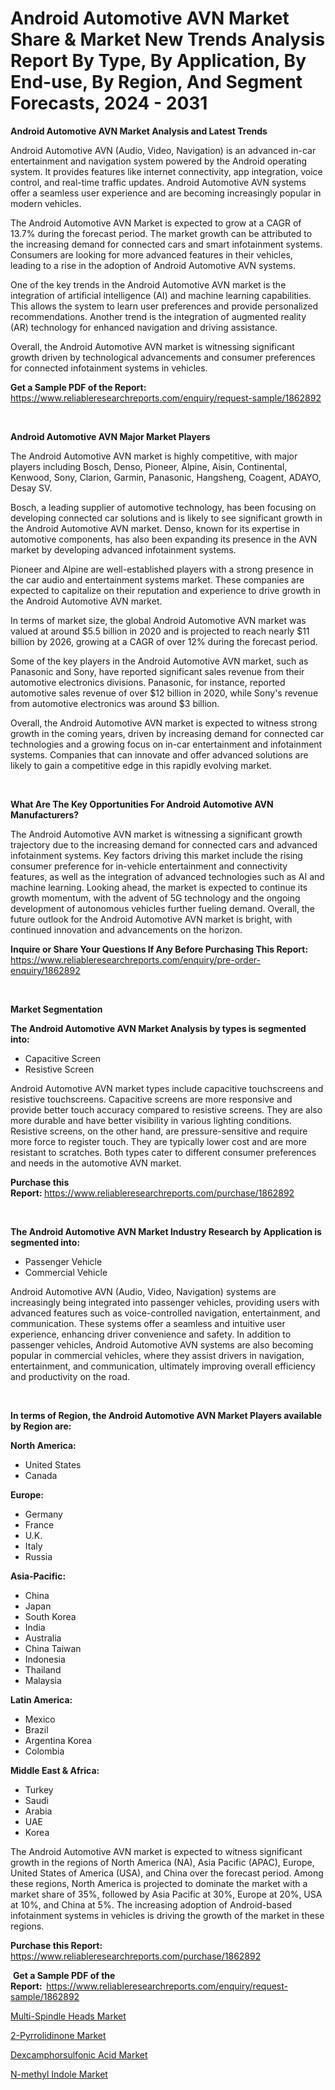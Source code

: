 <p><h1>Android Automotive AVN Market Share & Market New Trends Analysis Report By Type, By Application, By End-use, By Region, And Segment Forecasts, 2024 - 2031</h1></p><p><strong>Android Automotive AVN Market Analysis and Latest Trends</strong></p>
<p><p>Android Automotive AVN (Audio, Video, Navigation) is an advanced in-car entertainment and navigation system powered by the Android operating system. It provides features like internet connectivity, app integration, voice control, and real-time traffic updates. Android Automotive AVN systems offer a seamless user experience and are becoming increasingly popular in modern vehicles.</p><p>The Android Automotive AVN Market is expected to grow at a CAGR of 13.7% during the forecast period. The market growth can be attributed to the increasing demand for connected cars and smart infotainment systems. Consumers are looking for more advanced features in their vehicles, leading to a rise in the adoption of Android Automotive AVN systems.</p><p>One of the key trends in the Android Automotive AVN market is the integration of artificial intelligence (AI) and machine learning capabilities. This allows the system to learn user preferences and provide personalized recommendations. Another trend is the integration of augmented reality (AR) technology for enhanced navigation and driving assistance.</p><p>Overall, the Android Automotive AVN market is witnessing significant growth driven by technological advancements and consumer preferences for connected infotainment systems in vehicles.</p></p>
<p><strong>Get a Sample PDF of the Report:&nbsp;</strong> <a href="https://www.reliableresearchreports.com/enquiry/request-sample/1862892">https://www.reliableresearchreports.com/enquiry/request-sample/1862892</a></p>
<p>&nbsp;</p>
<p><strong>Android Automotive AVN Major Market Players</strong></p>
<p><p>The Android Automotive AVN market is highly competitive, with major players including Bosch, Denso, Pioneer, Alpine, Aisin, Continental, Kenwood, Sony, Clarion, Garmin, Panasonic, Hangsheng, Coagent, ADAYO, Desay SV. </p><p>Bosch, a leading supplier of automotive technology, has been focusing on developing connected car solutions and is likely to see significant growth in the Android Automotive AVN market. Denso, known for its expertise in automotive components, has also been expanding its presence in the AVN market by developing advanced infotainment systems.</p><p>Pioneer and Alpine are well-established players with a strong presence in the car audio and entertainment systems market. These companies are expected to capitalize on their reputation and experience to drive growth in the Android Automotive AVN market.</p><p>In terms of market size, the global Android Automotive AVN market was valued at around $5.5 billion in 2020 and is projected to reach nearly $11 billion by 2026, growing at a CAGR of over 12% during the forecast period.</p><p>Some of the key players in the Android Automotive AVN market, such as Panasonic and Sony, have reported significant sales revenue from their automotive electronics divisions. Panasonic, for instance, reported automotive sales revenue of over $12 billion in 2020, while Sony's revenue from automotive electronics was around $3 billion.</p><p>Overall, the Android Automotive AVN market is expected to witness strong growth in the coming years, driven by increasing demand for connected car technologies and a growing focus on in-car entertainment and infotainment systems. Companies that can innovate and offer advanced solutions are likely to gain a competitive edge in this rapidly evolving market.</p></p>
<p>&nbsp;</p>
<p><strong>What Are The Key Opportunities For Android Automotive AVN Manufacturers?</strong></p>
<p><p>The Android Automotive AVN market is witnessing a significant growth trajectory due to the increasing demand for connected cars and advanced infotainment systems. Key factors driving this market include the rising consumer preference for in-vehicle entertainment and connectivity features, as well as the integration of advanced technologies such as AI and machine learning. Looking ahead, the market is expected to continue its growth momentum, with the advent of 5G technology and the ongoing development of autonomous vehicles further fueling demand. Overall, the future outlook for the Android Automotive AVN market is bright, with continued innovation and advancements on the horizon.</p></p>
<p><strong>Inquire or Share Your Questions If Any Before Purchasing This Report:</strong> <a href="https://www.reliableresearchreports.com/enquiry/pre-order-enquiry/1862892">https://www.reliableresearchreports.com/enquiry/pre-order-enquiry/1862892</a></p>
<p>&nbsp;</p>
<p><strong>Market Segmentation</strong></p>
<p><strong>The Android Automotive AVN Market Analysis by types is segmented into:</strong></p>
<p><ul><li>Capacitive Screen</li><li>Resistive Screen</li></ul></p>
<p><p>Android Automotive AVN market types include capacitive touchscreens and resistive touchscreens. Capacitive screens are more responsive and provide better touch accuracy compared to resistive screens. They are also more durable and have better visibility in various lighting conditions. Resistive screens, on the other hand, are pressure-sensitive and require more force to register touch. They are typically lower cost and are more resistant to scratches. Both types cater to different consumer preferences and needs in the automotive AVN market.</p></p>
<p><strong>Purchase this Report:&nbsp;</strong><a href="https://www.reliableresearchreports.com/purchase/1862892">https://www.reliableresearchreports.com/purchase/1862892</a></p>
<p>&nbsp;</p>
<p><strong>The Android Automotive AVN Market Industry Research by Application is segmented into:</strong></p>
<p><ul><li>Passenger Vehicle</li><li>Commercial Vehicle</li></ul></p>
<p><p>Android Automotive AVN (Audio, Video, Navigation) systems are increasingly being integrated into passenger vehicles, providing users with advanced features such as voice-controlled navigation, entertainment, and communication. These systems offer a seamless and intuitive user experience, enhancing driver convenience and safety. In addition to passenger vehicles, Android Automotive AVN systems are also becoming popular in commercial vehicles, where they assist drivers in navigation, entertainment, and communication, ultimately improving overall efficiency and productivity on the road.</p></p>
<p>&nbsp;</p>
<p><strong>In terms of Region, the Android Automotive AVN Market Players available by Region are:</strong></p>
<p>
    <p> <strong> North America: </strong>
        <ul>
            <li>United States</li>
            <li>Canada</li>
        </ul>
        </p> 
    <p> <strong> Europe: </strong>
        <ul>
            <li>Germany</li>
            <li>France</li>
            <li>U.K.</li>
            <li>Italy</li>
            <li>Russia</li>
        </ul>
        </p> 
    <p> <strong> Asia-Pacific: </strong>
        <ul>
            <li>China</li>
            <li>Japan</li>
            <li>South Korea</li>
            <li>India</li>
            <li>Australia</li>
            <li>China Taiwan</li>
            <li>Indonesia</li>
            <li>Thailand</li>
            <li>Malaysia</li>
        </ul>
        </p> 
    <p> <strong> Latin America: </strong>
        <ul>
            <li>Mexico</li>
            <li>Brazil</li>
            <li>Argentina Korea</li>
            <li>Colombia</li>
        </ul>
        </p> 
    <p> <strong> Middle East & Africa: </strong>
        <ul>
            <li>Turkey</li>
            <li>Saudi</li>
            <li>Arabia</li>
            <li>UAE</li>
            <li>Korea</li>
        </ul>
    </p>
    </p>
<p><p>The Android Automotive AVN market is expected to witness significant growth in the regions of North America (NA), Asia Pacific (APAC), Europe, United States of America (USA), and China over the forecast period. Among these regions, North America is projected to dominate the market with a market share of 35%, followed by Asia Pacific at 30%, Europe at 20%, USA at 10%, and China at 5%. The increasing adoption of Android-based infotainment systems in vehicles is driving the growth of the market in these regions.</p></p>
<p><strong>Purchase this Report: </strong><a href="https://www.reliableresearchreports.com/purchase/1862892">https://www.reliableresearchreports.com/purchase/1862892</a></p>
<p>&nbsp;<strong>Get a Sample PDF of the Report:&nbsp;&nbsp;</strong><a href="https://www.reliableresearchreports.com/enquiry/request-sample/1862892">https://www.reliableresearchreports.com/enquiry/request-sample/1862892</a></p>
<p><strong></strong></p>
<p><p><a href="https://five-trouble-98a.notion.site/Multi-Spindle-Heads-Market-Size-Market-Share-and-Global-Market-Analysis-Report-2024-2031-008e8a90483141d5914c0351262de152">Multi-Spindle Heads Market</a></p><p><a href="https://view.publitas.com/reportprime-1/2-pyrrolidinone-market-size-focuses-on-market-dynamics-in-depth-analysis-and-future-projections-of-its-market-forecasted-for-period-from-2023-to-2030/">2-Pyrrolidinone Market</a></p><p><a href="https://view.publitas.com/reportprime-1/dexcamphorsulfonic-acid-market-size-2023-2030-global-industrial-analysis-key-geographical-regions-market-share-top-key-players-product-types-and-forecast-research-report/">Dexcamphorsulfonic Acid Market</a></p><p><a href="https://view.publitas.com/reportprime-1/n-methyl-indole-market-size-reflecting-a-forecast-till-2030-market-by-type-by-application-and-by-geography/">N-methyl Indole Market</a></p></p>